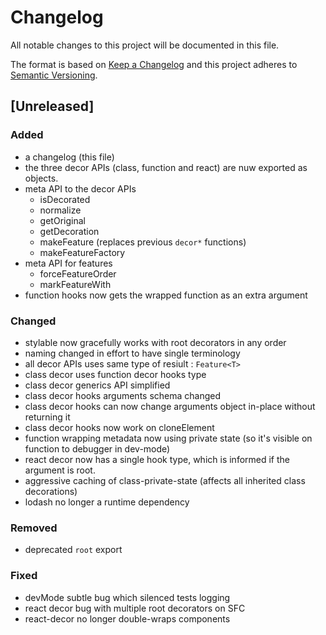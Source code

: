 # Changelog
All notable changes to this project will be documented in this file.

The format is based on [Keep a Changelog](http://keepachangelog.com/en/1.0.0/)
and this project adheres to [Semantic Versioning](http://semver.org/spec/v2.0.0.html).

## [Unreleased]

### Added
- a changelog (this file)
- the three decor APIs (class, function and react) are nuw exported as objects.
- meta API to the decor APIs
   - isDecorated
   - normalize
   - getOriginal
   - getDecoration
   - makeFeature (replaces previous `decor*` functions)
   - makeFeatureFactory
- meta API for features
   - forceFeatureOrder
   - markFeatureWith
- function hooks now gets the wrapped function as an extra argument 

### Changed
- stylable now gracefully works with root decorators in any order
- naming changed in effort to have single terminology
- all decor APIs uses same type of resiult : `Feature<T>`
- class decor uses function decor hooks type
- class decor generics API simplified
- class decor hooks arguments schema changed
- class decor hooks can now change arguments object in-place without returning it
- class decor hooks now work on cloneElement
- function wrapping metadata now using private state (so it's visible on function to debugger in dev-mode)
- react decor now has a single hook type, which is informed if the argument is root.
- aggressive caching of class-private-state (affects all inherited class decorations)
- lodash no longer a runtime dependency

### Removed
- deprecated `root` export

### Fixed
- devMode subtle bug which silenced tests logging
- react decor bug with multiple root decorators on SFC
- react-decor no longer double-wraps components
